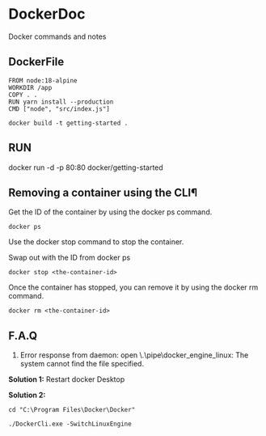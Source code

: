 # DockerDoc
Docker commands and notes

## DockerFile
```
FROM node:18-alpine
WORKDIR /app
COPY . .
RUN yarn install --production
CMD ["node", "src/index.js"]
```
```
docker build -t getting-started .
```

## RUN
docker run -d -p 80:80 docker/getting-started

## Removing a container using the CLI¶
Get the ID of the container by using the docker ps command.

```
docker ps
```
Use the docker stop command to stop the container.


Swap out <the-container-id> with the ID from docker ps
```
docker stop <the-container-id>
```
Once the container has stopped, you can remove it by using the docker rm command.

```
docker rm <the-container-id>
```

## F.A.Q

1. Error response from daemon: open \\.\pipe\docker_engine_linux: The system cannot find the file specified.

**Solution 1:** Restart docker Desktop

**Solution 2:**
```
cd "C:\Program Files\Docker\Docker"

./DockerCli.exe -SwitchLinuxEngine
```

